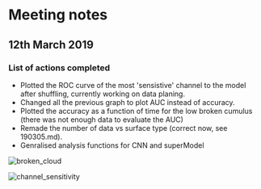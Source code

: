 # Meeting notes

## 12th March 2019

### List of actions completed

- Plotted the ROC curve of the most 'sensistive' channel to the model after shuffling, currently working on data planing.
- Changed all the previous graph to plot AUC instead of accuracy.
- Plotted the accuracy as a function of time for the low broken cumulus (there was not enough data to evaluate the AUC)
- Remade the number of data vs surface type (correct now, see 190305.md).
- Genralised analysis functions for CNN and superModel

![broken_cloud](http://www.hep.ph.ic.ac.uk/~kt2015/brk_cld_w_time.png)

![channel_sensitivity](http://www.hep.ph.ic.ac.uk/~kt2015/S5_an_sensitivity.png)
